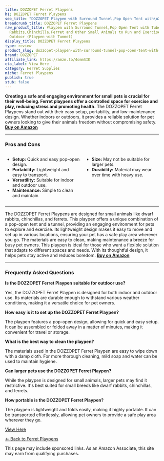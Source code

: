 ```yaml
---
title: DOZZOPET Ferret Playpens
h1: DOZZOPET Ferret Playpens
seo_title: "DOZZOPET Playpen with Surround Tunnel,Pop Open Tent with\u2026"
breadcrumb_title: DOZZOPET Ferret Playpens
raw_product_title: Playpen with Surround Tunnel,Pop Open Tent with Tube for Dwarf
  Rabbits,Chinchilla,Ferret and Other Small Animals to Run and Exercise Indoor or
  Outdoor (Playpen with Tunnel)
display_title: DOZZOPET Ferret Playpens
type: review
product_slug: dozzopet-playpen-with-surround-tunnel-pop-open-tent-with-tube-for-dwarf-d8c04e28
brand: DOZZOPET
affiliate_link: https://amzn.to/4ommSIK
cta_label: View Here
category: Ferret Supplies
niche: Ferret Playpens
publish: true
stub: false
---
```


<div id="intro" class="full-width">
  <p><strong>Creating a safe and engaging environment for small pets is crucial for their well-being. Ferret playpens offer a controlled space for exercise and play, reducing stress and promoting health.</strong> The DOZZOPET Ferret Playpens stand out with their easy setup, portability, and low-maintenance design. Whether indoors or outdoors, it provides a reliable solution for pet owners looking to give their animals freedom without compromising safety. <a href="https://amzn.to/4ommSIK" rel="nofollow sponsored noopener" target="_blank"><strong>Buy on Amazon</strong></a></p>
</div>

<hr />
<h3 id="pros-cons">Pros and Cons</h3>
<div class="pc-grid" style="display:grid;grid-template-columns:1fr 1fr;gap:16px;">
  <ul>
    <li><strong>Setup:</strong> Quick and easy pop-open design.</li>
    <li><strong>Portability:</strong> Lightweight and easy to transport.</li>
    <li><strong>Versatility:</strong> Suitable for indoor and outdoor use.</li>
    <li><strong>Maintenance:</strong> Simple to clean and maintain.</li>
  </ul>
  <ul>
    <li><strong>Size:</strong> May not be suitable for larger pets.</li>
    <li><strong>Durability:</strong> Material may wear over time with heavy use.</li>
  </ul>
</div>
<hr />

<div class="full-width">
  <p>The DOZZOPET Ferret Playpens are designed for small animals like dwarf rabbits, chinchillas, and ferrets. This playpen offers a unique combination of a pop-open tent and a tunnel, providing an engaging environment for pets to explore and exercise. Its lightweight design makes it easy to move and set up in various locations, ensuring your pet has a safe play area wherever you go. The materials are easy to clean, making maintenance a breeze for busy pet owners. This playpen is ideal for those who want a flexible solution that adapts to different spaces and needs. With its thoughtful design, it helps pets stay active and reduces boredom. <a href="https://amzn.to/4ommSIK" rel="nofollow sponsored noopener" target="_blank"><strong>Buy on Amazon</strong></a></p>
</div>

<hr />
<h3 id="faqs">Frequently Asked Questions</h3>

<p><strong>Is the DOZZOPET Ferret Playpen suitable for outdoor use?</strong></p>
<p>Yes, the DOZZOPET Ferret Playpen is designed for both indoor and outdoor use. Its materials are durable enough to withstand various weather conditions, making it a versatile choice for pet owners.</p>

<p><strong>How easy is it to set up the DOZZOPET Ferret Playpen?</strong></p>
<p>The playpen features a pop-open design, allowing for quick and easy setup. It can be assembled or folded away in a matter of minutes, making it convenient for travel or storage.</p>

<p><strong>What is the best way to clean the playpen?</strong></p>
<p>The materials used in the DOZZOPET Ferret Playpen are easy to wipe down with a damp cloth. For more thorough cleaning, mild soap and water can be used to maintain hygiene.</p>

<p><strong>Can larger pets use the DOZZOPET Ferret Playpen?</strong></p>
<p>While the playpen is designed for small animals, larger pets may find it restrictive. It's best suited for small breeds like dwarf rabbits, chinchillas, and ferrets.</p>

<p><strong>How portable is the DOZZOPET Ferret Playpen?</strong></p>
<p>The playpen is lightweight and folds easily, making it highly portable. It can be transported effortlessly, allowing pet owners to provide a safe play area wherever they go.</p>
<p><a class="btn" href="https://amzn.to/4ommSIK" target="_blank" rel="nofollow sponsored noopener">View Here</a></p>
<p><a href="/roundups/ferret-supplies/ferret-playpens/">← Back to Ferret Playpens</a></p>
<aside class="disclosure">This page may include sponsored links. As an Amazon Associate, this site may earn from qualifying purchases.</aside>
